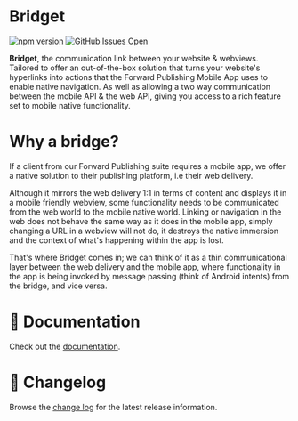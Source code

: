 # Bridget

[![npm version](https://img.shields.io/npm/v/@forward-distribution/bridget?color=green&label=@forward-distribution/bridget)]()
[![GitHub Issues Open](https://img.shields.io/github/issues/forward-distribution/bridget)]()

**Bridget**, the communication link between your website & webviews. Tailored to offer an out-of-the-box solution that turns your
website's hyperlinks into actions that the Forward Publishing Mobile App uses to enable native navigation. As well as allowing a two way communication between the mobile API & the web API, giving you access to a rich feature set to mobile native functionality.


# Why a bridge?
 If a client from our Forward Publishing suite requires a mobile app, we offer a native solution to their publishing platform, i.e their web delivery. 
 
 Although it mirrors the web delivery 1:1 in terms of content and displays it in a mobile friendly webview, some functionality needs to be communicated from the web world to the mobile native world. Linking or navigation in the web does not behave the same way as it does in the mobile app, simply changing a URL in a webview will not do, it destroys the native immersion and the context of what's happening within the app is lost. 

 That's where Bridget comes in; we can think of it as a thin communicational layer between the web delivery and the mobile app, where functionality in the app is being invoked by message passing (think of Android intents) from the bridge, and vice versa.

# 📖 Documentation

Check out the [documentation](https://forward-distribution.github.io/bridget/$$). 
 
# 📝 Changelog

Browse the [change log](./CHANGELOG.md) for the latest release information.

